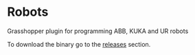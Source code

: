 # Robots
Grasshopper plugin for programming ABB, KUKA and UR robots

To download the binary go to the [releases](https://github.com/visose/Robots/releases) section.

